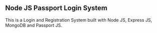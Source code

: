 ## Node JS Passport Login System

This is a Login and Registration System built with Node JS, Express JS, MongoDB and Passport JS.